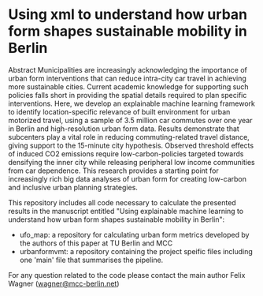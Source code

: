 # Using xml to understand how urban form shapes sustainable mobility in Berlin

Abstract
Municipalities are increasingly acknowledging the importance of urban form interventions that can reduce intra-city car travel
in achieving more sustainable cities. Current academic knowledge for supporting such policies falls short in providing the
spatial details required to plan specific interventions. Here, we develop an explainable machine learning framework to identify
location-specific relevance of built environment for urban motorized travel, using a sample of 3.5 million car commutes over
one year in Berlin and high-resolution urban form data. Results demonstrate that subcenters play a vital role in reducing
commuting-related travel distance, giving support to the 15-minute city hypothesis. Observed threshold effects of induced
CO2 emissions require low-carbon-policies targeted towards densifying the inner city while releasing peripheral low income
communities from car dependence. This research provides a starting point for increasingly rich big data analyses of urban form
for creating low-carbon and inclusive urban planning strategies.


This repository includes all code necessary to calculate the presented results in the manuscript entitled "Using explainable machine learning to understand how urban form shapes sustainable mobility in Berlin":
- ufo_map: a repository for calculating urban form metrics developed by the authors of this paper at TU Berlin and MCC   
- urbanformvmt: a repository containing the project speific files including one 'main' file that summarises the pipeline.   
   
For any question related to the code please contact the main author Felix Wagner (wagner@mcc-berlin.net)

